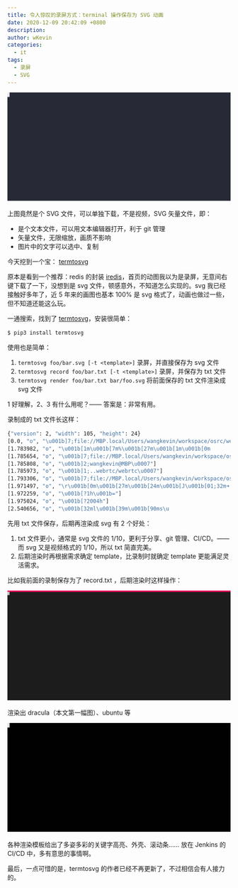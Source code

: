 ```yaml
---
title: 令人惊叹的录屏方式：terminal 操作保存为 SVG 动画
date: 2020-12-09 20:42:09 +0800
description:
author: wKevin
categories:
  - it
tags:
  - 录屏
  - SVG
---
```


![](/images/posts/2020-12-09-termtosvg/record-dracula.svg)

上图竟然是个 SVG 文件，可以单独下载，不是视频，SVG 矢量文件，即：

- 是个文本文件，可以用文本编辑器打开，利于 git 管理
- 矢量文件，无限缩放，画质不影响
- 图片中的文字可以选中、复制

今天挖到一个宝： [termtosvg](https://github.com/nbedos/termtosvg)

原本是看到一个推荐：redis 的封装 [iredis](https://iredis.io/)，首页的动图我以为是录屏，无意间右键下载了一下，没想到是 svg 文件，顿感意外，不知道怎么实现的。svg 我已经接触好多年了，近 5 年来的画图也基本 100% 是 svg 格式了，动画也做过一些，但不知道还能这么玩。

一通搜索，找到了 [termtosvg](https://github.com/nbedos/termtosvg)，安装很简单：

```bash
$ pip3 install termtosvg
```

使用也是简单：

1. `termtosvg foo/bar.svg [-t <template>]` 录屏，并直接保存为 svg 文件
2. `termtosvg record foo/bar.txt [-t <template>]` 录屏，并保存为 txt 文件
3. `termtosvg render foo/bar.txt bar/foo.svg` 将前面保存的 txt 文件渲染成 svg 文件

1 好理解，2、3 有什么用呢？—— 答案是：非常有用。

录制成的 txt 文件长这样：

```bash
{"version": 2, "width": 105, "height": 24}
[0.0, "o", "\u001b]7;file://MBP.local/Users/wangkevin/workspace/osrc/webrtc/webrtc\u0007"]
[1.783982, "o", "\u001b[1m\u001b[7m%\u001b[27m\u001b[1m\u001b[0m                                                                                                        \r \r"]
[1.785654, "o", "\u001b]7;file://MBP.local/Users/wangkevin/workspace/osrc/webrtc/webrtc\u0007"]
[1.785808, "o", "\u001b]2;wangkevin@MBP\u0007"]
[1.785973, "o", "\u001b]1;..webrtc/webrtc\u0007"]
[1.793306, "o", "\u001b]7;file://MBP.local/Users/wangkevin/workspace/osrc/webrtc/webrtc\u0007"]
[1.971497, "o", "\r\u001b[0m\u001b[27m\u001b[24m\u001b[J\u001b[01;32m➜  \u001b[36mwebrtc\u001b[00m \u001b[01;34mgit:(\u001b[31mmaster\u001b[34m)\u001b[00m \u001b[K"]
[1.972259, "o", "\u001b[?1h\u001b="]
[1.975024, "o", "\u001b[?2004h"]
[2.540656, "o", "\u001b[32ml\u001b[39m\u001b[90ms\u
```

先用 txt 文件保存，后期再渲染成 svg 有 2 个好处：

1. txt 文件更小，通常是 svg 文件的 1/10，更利于分享、git 管理、CI/CD。—— 而 svg 又是视频格式的 1/10，所以 txt 简直完美。
2. 后期渲染时再根据需求确定 template，比录制时就确定 template 更能满足灵活需求。

比如我前面的录制保存为了 record.txt ，后期渲染时这样操作：

![](/images/posts/2020-12-09-termtosvg/a-progress_bar.svg)

渲染出 dracula（本文第一幅图）、ubuntu 等

![](/images/posts/2020-12-09-termtosvg/record-ubuntu.svg)

各种渲染模板给出了多姿多彩的关键字高亮、外壳、滚动条…… 放在 Jenkins 的 CI/CD 中，多有意思的事情啊。

最后，一点可惜的是，termtosvg 的作者已经不再更新了，不过相信会有人接力的。
